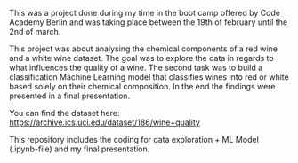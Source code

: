 This was a project done during my time in the boot camp offered by Code Academy Berlin and was taking place between the 19th of february until the 2nd of march.

This project was about analysing the chemical components of a red wine and a white wine dataset. The goal was to explore the data in regards to what influences the quality of a wine. The second task was  to build a classification Machine Learning model that classifies wines into red or white based solely on their chemical composition. In the end the findings were presented in a final presentation.

You can find the dataset here: https://archive.ics.uci.edu/dataset/186/wine+quality

This repository includes the coding for data exploration + ML Model (.ipynb-file) and my final presentation.


